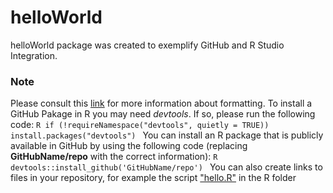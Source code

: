 # helloWorld 
helloWorld package was created to exemplify GitHub and R Studio Integration. 
### Note 

Please consult this [link]( https://docs.github.com/en/get-started/writing-on-github/getting-startedwith-writing-and-formatting-on-github/basic-writing-and-formatting-syntax) for more information about formatting. 
To install a GitHub Pakage in R you may need *devtools*. If so, please run the following code: 
```R if (!requireNamespace("devtools", quietly = TRUE)) install.packages("devtools") ```
You can install an R package that is publicly available in GitHub by using the following code (replacing **GitHubName/repo** with the correct information): 
```R devtools::install_github('GitHubName/repo') ``` 
You can also create links to files in your repository, for example the script ["hello.R"](R/hello.R) in the R folder 
